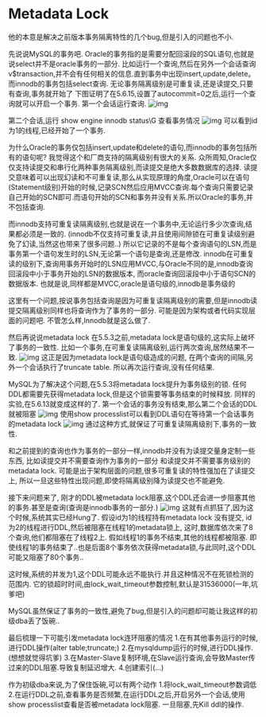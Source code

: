 # Metadata Lock

他的本意是解决之前版本事务隔离特性的几个bug,但是引入的问题也不小.

先说说MySQL的事务吧.
Oracle的事务指的是需要分配回滚段的SQL语句,也就是说select并不是oracle事务的一部分.
比如运行一个查询,然后在另外一个会话查询v$transaction,并不会有任何相关的信息.直到事务中出现insert,update,delete。
而innodb的事务包括select查询.
无论事务隔离级别是可重复读,还是读提交,只要有查询,事务就开始了
下图证明了在5.6.15,设置了autocommit=0之后,运行一个查询就可以开启一个事务.
第一个会话运行查询.
![img](http://img.blog.itpub.net/blog/attachment/201412/28/29254281_1419776656mWxE.png?x-oss-process=style/bb)

第二个会话,运行 show engine innodb status\G 查看事务情况
![img](http://img.blog.itpub.net/blog/attachment/201412/28/29254281_1419776895j4Fd.png?x-oss-process=style/bb)
可以看到id为1的线程,已经开始了一个事务.

为什么Oracle的事务仅包括insert,update和delete的语句,而innodb的事务包括所有的语句呢?
我觉得这个和厂商支持的隔离级别有很大的关系.
众所周知,Oracle仅仅支持读提交和串行化两种事务隔离级别,而读提交是绝大多数数据库的选择.
读提交意味着可以出现幻读和不可重复读,那么从实现原理的角度,Oracle可以在语句(Statement级别)开始的时候,记录SCN然后应用MVCC查询.每个查询只需要记录自己开始的SCN即可.而语句开始的SCN和事务并没有关系.所以Oracle的事务,并不包括查询.

而innodb支持可重复读隔离级别,也就是说在一个事务中,无论运行多少次查询,结果都必须是一致的.
(innodb不仅支持可重复读,并且使用间隙锁在可重复读级别避免了幻读,当然这也带来了很多问题..)
所以它记录的不是每个查询语句的LSN,而是事务第一个语句发生时的LSN,无论第一个语句是查询,还是修改.
innodb在可重复读的级别下,查询用事务开始时的LSN应用MVCC,与Oracle不同的是,innodb查询回滚段中小于事务开始的LSN的数据版本,
而oracle查询回滚段中小于语句SCN的数据版本.
也就是说,同样都是MVCC,oracle是语句级的,innodb是事务级的

这里有一个问题,按说事务包括查询是因为可重复读隔离级别的需要,但是innodb读提交隔离级别同样也将查询作为了事务的一部分.
可能是因为架构或者代码实现层面的问题吧.
不管怎么样,Innodb就是这么做了.

然后再说说metadata lock
在5.5.3之前,metadata lock是语句级的,这实际上破坏了事务的一致性.
比如一个事务,在可重复读隔离级别,运行两次查询,居然结果不一致.
![img](http://img.blog.itpub.net/blog/attachment/201412/28/29254281_1419778825aJ77.png?x-oss-process=style/bb)
这正是因为metadata lock是语句级造成的问题,
在两个查询的间隔,另外一个会话执行了truncate table.
所以再次运行查询,没有任何结果.

MySQL为了解决这个问题,在5.5.3将metadata lock提升为事务级别的锁.
任何DDL都需要先获得metadata lock,但是这个锁需要等事务结束的时候释放.
同样的实验,在5.6.13就变成这样的了.
第一个会话的事务没有结束,那么第二个会话的DDL就被阻塞
![img](http://img.blog.itpub.net/blog/attachment/201412/28/29254281_1419779274kyjy.png?x-oss-process=style/bb)
使用show processlist可以看到DDL语句在等待第一个会话事务的metadata lock
![img](http://img.blog.itpub.net/blog/attachment/201412/28/29254281_1419779369ciJI.png?x-oss-process=style/bb)
通过这种方式,就保证了可重复读隔离级别下,事务的一致性.

和之前提到的查询也作为事务的一部分一样,innodb并没有为读提交量身定制一些东西,
比如读提交并不需要查询作为事务的一部分
和读提交并不需要事务级别的metadata lock.
可能是出于架构层面的问题,很多可重复读的特性强加在了读提交上,
所以一旦这些特性出现问题,即使将隔离级别降为读提交也不能避免.

接下来问题来了,
刚才的DDL被metadata lock阻塞,这个DDL还会进一步阻塞其他的事务.甚至是查询(查询是innodb事务的一部分.)
![img](http://img.blog.itpub.net/blog/attachment/201412/28/29254281_1419780212s1X8.png?x-oss-process=style/bb)
这就有点抓狂了,因为这个时候,系统其实已经Hung了.
假设id为1的线程持有metadata lock 没有提交,
id为2的线程进行DDL,然后被阻塞在线程1的metadata锁上,
这时,数据库依次来了8个查询,他们都阻塞在了线程2上.
假如线程1的事务不结束,其他的线程都被阻塞.
即使线程1的事务结束了..也是后面8个事务依次获得metadata锁,与此同时,这个DDL可能又阻塞了80个事务..

这时候,系统的并发为1,这个DDL可能永远不能执行.并且这种情况不在死锁检测的范围内.
它的锁超时时间,由lock_wait_timeout参数控制,默认是31536000(一年,坑爹吧)

MySQL虽然保证了事务的一致性,避免了bug,但是引入的问题却可能让我这样的初级dba丢了饭碗..

最后梳理一下可能引发metadata lock连环阻塞的情况
1.在有其他事务运行的时候,进行DDL操作(alter table;truncate;)
2.在mysqldump运行的时候,进行DDL操作.(想想就觉得坑爹)
3.在Master-Slave复制环境,在Slave运行查询,会导致Master传过来的DDL阻塞.导致复制延迟增大.
4.创建索引(...)

作为初级dba来说,为了保住饭碗,可以有两个动作
1.将lock_wait_timeout参数调低
2.在运行DDL之前,查看事务是否频繁,在运行DDL之后,开启另外一个会话,使用show processlist查看是否被metadata lock阻塞.
一旦阻塞,先Kill ddl的操作.
